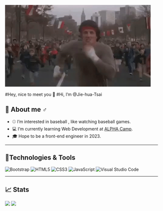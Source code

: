 <img src="Img/keep-going.gif">

#Hey, nice to meet you 👋
#Hi, I’m @Jie-hua-Tsai

## 🧔‍ About me ♂️

- ⚾ I’m interested in baseball , like watching baseball games.
- 💻 I’m currently learning Web Development at <a href="https://tw.alphacamp.co/">ALPHA Camp</a>.
- 🎓 Hope to be a front-end engineer in 2023.

---

## 🔧Technologies & Tools

![Bootstrap](https://img.shields.io/badge/bootstrap-%23563D7C.svg?style=for-the-badge&logo=bootstrap&logoColor=white)
![HTML5](https://img.shields.io/badge/html5-%23E34F26.svg?style=for-the-badge&logo=html5&logoColor=white)
![CSS3](https://img.shields.io/badge/css3-%231572B6.svg?style=for-the-badge&logo=css3&logoColor=white)
![JavaScript](https://img.shields.io/badge/javascript-%23323330.svg?style=for-the-badge&logo=javascript&logoColor=%23F7DF1E)
![Visual Studio Code](https://img.shields.io/badge/Visual%20Studio%20Code-0078d7.svg?style=for-the-badge&logo=visual-studio-code&logoColor=white)

---

## 📈 Stats

<p>
  <img height="137px" src="https://github-readme-stats.vercel.app/api?username=Jie-hua-Bao&show_icons=true&theme=yeblu&hide=contribs,prs" />
  <img height="137px" src="https://github-readme-stats.vercel.app/api/top-langs/?username=Jie-hua-Bao&layout=compact&theme=outrun" />
</p>
